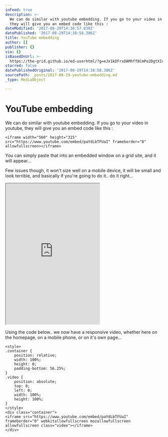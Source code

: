 ```yaml
---
inFeed: true
description: >-
  We can do similar with youtube embedding. If you go to your video in youtube,
  they will give you an embed code like this :
dateModified: '2017-08-29T14:38:57.830Z'
datePublished: '2017-08-29T14:38:58.386Z'
title: YouTube embedding
author: []
publisher: {}
via: {}
isBasedOnUrl: >-
  https://the-grid.github.io/ed-userhtml/?g=eJx1kDFrxDAMhff8CmPo2DgtXIc0yVgodGyHjnasXMQ5UbCVmGu5_16ThCtcqTZ9SE_vqQp8dtBkeUsjaxzBi-9MpJooICONpfDgNOMCzyuPaLkvxUNR3G2gBzz2XIpiaydtLY7He0PMNJTi8JQ_HtLoJcsXtEB_5LUJ5Gbe5Zmmq5SD7lf337sbuWSV2qNUFhfROh1CLa-pZOLYeT2ACL6tZc88hVKpGGN-pplnA-kFg4LBgFWT_rRv5v3lQ79KsW4Z8hZ8LQspIpgTsnaOYjc7F1oPMIqBvm7Rbb97Wt8gm0ptfpIxlRw3PyXyfhE
starred: false
datePublishedOriginal: '2017-08-29T14:38:58.386Z'
sourcePath: _posts/2017-08-29-youtube-embedding.md
_type: MediaObject

---
```

# YouTube embedding

We can do similar with youtube embedding. If you go to your video in youtube, they will give you an embed code like this :

    <iframe width="560" height="315" src="https://www.youtube.com/embed/paYdLbTFUaI" frameborder="0" allowfullscreen></iframe>
    

You can simply paste that into an embedded window on a grid site, and it will appear...

Few issues though, it won't size well on a mobile device, it will be small and look terrible, and basically if you're going to do it.. do it right...

<iframe src="https://the-grid.github.io/ed-userhtml/?g=eJx1kDFrxDAMhff8CmPo2DgtXIc0yVgodGyHjnasXMQ5UbCVmGu5_16ThCtcqTZ9SE_vqQp8dtBkeUsjaxzBi-9MpJooICONpfDgNOMCzyuPaLkvxUNR3G2gBzz2XIpiaydtLY7He0PMNJTi8JQ_HtLoJcsXtEB_5LUJ5Gbe5Zmmq5SD7lf337sbuWSV2qNUFhfROh1CLa-pZOLYeT2ACL6tZc88hVKpGGN-pplnA-kFg4LBgFWT_rRv5v3lQ79KsW4Z8hZ8LQspIpgTsnaOYjc7F1oPMIqBvm7Rbb97Wt8gm0ptfpIxlRw3PyXyfhE" height="450" style=""></iframe>

Using the code below.. we now have a responsive video, whether here on the homepage, on a mobile phone, or on it's own page...

    <style>
    .container {
        position: relative;
        width: 100%;
        height: 0;
        padding-bottom: 56.25%;
    }
    .video {
        position: absolute;
        top: 0;
        left: 0;
        width: 100%;
        height: 100%;
    }
    </style>
    <div class="container">
    <iframe src="https://www.youtube.com/embed/paYdLbTFUaI" frameborder="0" webkitallowfullscreen mozallowfullscreen allowfullscreen class="video"></iframe>
    </div>